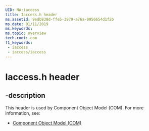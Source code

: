 ```yaml
---
UID: NA:iaccess
title: Iaccess.h header
ms.assetid: 9edb838d-ffe5-3979-a76a-0956654d1f2b
ms.date: 01/11/2019
ms.keywords: 
ms.topic: overview
tech.root: com
f1_keywords:
 - iaccess
 - iaccess/iaccess
---
```


# Iaccess.h header


## -description

This header is used by Component Object Model (COM). For more information, see:

- [Component Object Model (COM)](../_com/index.md)

